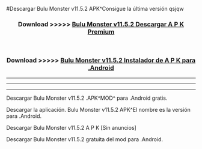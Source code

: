 #Descargar Bulu Monster v11.5.2 APK^Consigue la última versión qsjqw



<div align="center">
<h3>Download >>>>> <a href="https://es-sites.web.app/?es= Bulu Monster v11.5.2">Bulu Monster v11.5.2 Descargar A P K Premium</a></h3><br>

<h3>Download >>>>> <a href="https://es-sites.web.app/?es= Bulu Monster v11.5.2">Bulu Monster v11.5.2 Instalador de A P K para .Android</a></h3>
</div>


----------------------------------------------------------

----------------------------------------------------------

----------------------------------------------------------

Descargar Bulu Monster v11.5.2 .APK^MOD^ para .Android gratis.

Descargar la aplicación. Bulu Monster v11.5.2 APK^El nombre es la versión para .Android.

Descargar Bulu Monster v11.5.2 A P K [Sin anuncios]

Descargar Bulu Monster v11.5.2 gratuita del mod para .Android.